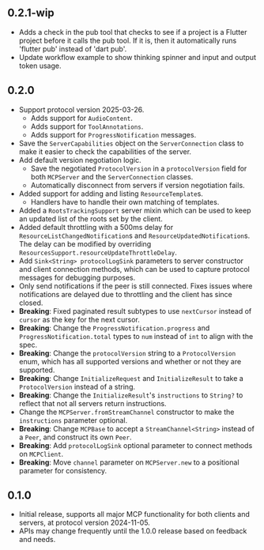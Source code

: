 ## 0.2.1-wip

- Adds a check in the pub tool that checks to see if a project is a Flutter
  project before it calls the pub tool. If it is, then it automatically runs
  'flutter pub' instead of 'dart pub'.
- Update workflow example to show thinking spinner and input and output token
  usage.

## 0.2.0

- Support protocol version 2025-03-26.
  - Adds support for `AudioContent`.
  - Adds support for `ToolAnnotations`.
  - Adds support for `ProgressNotification` messages.
- Save the `ServerCapabilities` object on the `ServerConnection` class to make
  it easier to check the capabilities of the server.
- Add default version negotiation logic.
  - Save the negotiated `ProtocolVersion` in a `protocolVersion` field for both
    `MCPServer` and the `ServerConnection` classes.
  - Automatically disconnect from servers if version negotiation fails.
- Added support for adding and listing `ResourceTemplate`s.
  - Handlers have to handle their own matching of templates.
- Added a `RootsTrackingSupport` server mixin which can be used to keep an
  updated list of the roots set by the client.
- Added default throttling with a 500ms delay for
  `ResourceListChangedNotification`s and `ResourceUpdatedNotification`s. The
  delay can be modified by overriding
  `ResourcesSupport.resourceUpdateThrottleDelay`.
- Add `Sink<String> protocolLogSink` parameters to server constructor and client
  connection methods, which can be used to capture protocol messages for
  debugging purposes.
- Only send notifications if the peer is still connected. Fixes issues where
  notifications are delayed due to throttling and the client has since closed.
- **Breaking**: Fixed paginated result subtypes to use `nextCursor` instead of
  `cursor` as the key for the next cursor.
- **Breaking**: Change the `ProgressNotification.progress` and
  `ProgressNotification.total` types to `num` instead of `int` to align with the
  spec.
- **Breaking**: Change the `protocolVersion` string to a `ProtocolVersion` enum,
  which has all supported versions and whether or not they are supported.
- **Breaking**: Change `InitializeRequest` and `InitializeResult` to take a
  `ProtocolVersion` instead of a string.
- **Breaking**: Change the `InitializeResult`'s `instructions` to `String?` to
  reflect that not all servers return instructions.
- Change the `MCPServer.fromStreamChannel` constructor to make the `instructions`
  parameter optional.
- **Breaking**: Change `MCPBase` to accept a `StreamChannel<String>` instead of
  a `Peer`, and construct its own `Peer`.
- **Breaking**: Add `protocolLogSink` optional parameter to connect methods on
  `MCPClient`.
- **Breaking**: Move `channel` parameter on `MCPServer.new` to a positional
  parameter for consistency.

## 0.1.0

- Initial release, supports all major MCP functionality for both clients and
  servers, at protocol version 2024-11-05.
- APIs may change frequently until the 1.0.0 release based on feedback and
  needs.
